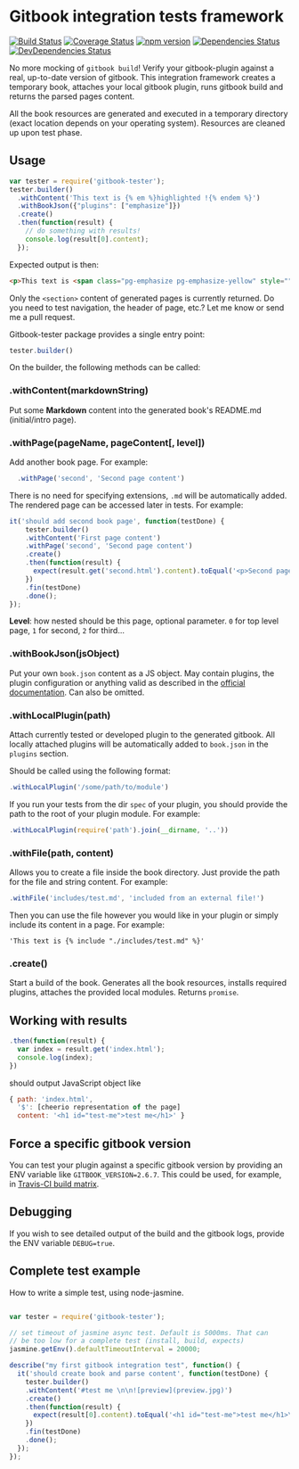 # Gitbook integration tests framework

[![Build Status](https://travis-ci.org/todvora/gitbook-tester.svg?branch=master)](https://travis-ci.org/todvora/gitbook-tester)
[![Coverage Status](https://coveralls.io/repos/github/todvora/gitbook-tester/badge.svg?branch=master)](https://coveralls.io/github/todvora/gitbook-tester?branch=master)
[![npm version](https://badge.fury.io/js/gitbook-tester.svg)](https://badge.fury.io/js/gitbook-tester)
[![Dependencies Status](https://david-dm.org/todvora/gitbook-tester/status.svg)](https://david-dm.org/todvora/gitbook-tester/)
[![DevDependencies Status](https://david-dm.org/todvora/gitbook-tester/dev-status.svg)](https://david-dm.org/todvora/gitbook-tester/#info=devDependencies)

No more mocking of ```gitbook build```! Verify your gitbook-plugin against a real, up-to-date
version of gitbook. This integration framework creates a temporary book, attaches your local gitbook plugin, runs gitbook build and returns the parsed pages content.

All the book resources are generated and executed in a temporary directory (exact location
  depends on your operating system). Resources are cleaned up upon test phase.

## Usage

```js
var tester = require('gitbook-tester');
tester.builder()
  .withContent('This text is {% em %}highlighted !{% endem %}')
  .withBookJson({"plugins": ["emphasize"]})
  .create()
  .then(function(result) {
    // do something with results!
    console.log(result[0].content);
  });
```
Expected output is then:
```html
<p>This text is <span class="pg-emphasize pg-emphasize-yellow" style="">highlighted !</span></p>
```
Only the ```<section>``` content of generated pages is currently returned. Do you need
to test navigation, the header of page, etc.? Let me know or send me a pull request.

Gitbook-tester package provides a single entry point:

```js
tester.builder()
```

On the builder, the following methods can be called:

### .withContent(markdownString)
Put some **Markdown** content into the generated book's README.md (initial/intro page).

### .withPage(pageName, pageContent[, level])
Add another book page. For example:
```js
  .withPage('second', 'Second page content')
```
There is no need for specifying extensions, ```.md``` will be automatically added.
The rendered page can be accessed later in tests. For example:
```js
it('should add second book page', function(testDone) {
    tester.builder()
    .withContent('First page content')
    .withPage('second', 'Second page content')
    .create()
    .then(function(result) {
      expect(result.get('second.html').content).toEqual('<p>Second page content</p>');
    })
    .fin(testDone)
    .done();
});
```

**Level**: how nested should be this page, optional parameter. ```0``` for top level page, ```1``` for second, ```2``` for third... 

### .withBookJson(jsObject)
Put your own ```book.json``` content as a JS object. May contain plugins,
the plugin configuration or anything valid as described in the [official documentation](http://help.gitbook.com/format/configuration.html).
Can also be omitted.

### .withLocalPlugin(path)
Attach currently tested or developed plugin to the generated gitbook. All locally attached plugins will be automatically added
 to ```book.json``` in the ```plugins``` section.

Should be called
using the following format:
```js
.withLocalPlugin('/some/path/to/module')
```
If you run your tests from the dir ```spec``` of your plugin, you should provide the
path to the root of your plugin module. For example:
```js
.withLocalPlugin(require('path').join(__dirname, '..'))
```

### .withFile(path, content)
Allows you to create a file inside the book directory. Just provide the path for the file and string content. For example:

```js
.withFile('includes/test.md', 'included from an external file!')
```
Then you can use the file however you would like in your plugin or simply include its content in a page. For example:

```
'This text is {% include "./includes/test.md" %}'
```

### .create()
Start a build of the book. Generates all the book resources, installs required
plugins, attaches the provided local modules. Returns ```promise```.


## Working with results

```js
.then(function(result) {
  var index = result.get('index.html');
  console.log(index);  
})
```
should output JavaScript object like
```js
{ path: 'index.html',
  '$': [cheerio representation of the page]
  content: '<h1 id="test-me">test me</h1>' }

```

## Force a specific gitbook version
You can test your plugin against a specific gitbook version by providing an ENV variable like ```GITBOOK_VERSION=2.6.7```. This could be used, for example, in [Travis-CI build matrix](https://docs.travis-ci.com/user/customizing-the-build/#Build-Matrix).

## Debugging
If you wish to see detailed output of the build and the gitbook logs, provide the ENV variable ```DEBUG=true```.

## Complete test example
How to write a simple test, using node-jasmine.
```js

var tester = require('gitbook-tester');

// set timeout of jasmine async test. Default is 5000ms. That can
// be too low for a complete test (install, build, expects)
jasmine.getEnv().defaultTimeoutInterval = 20000;

describe("my first gitbook integration test", function() {
  it('should create book and parse content', function(testDone) {
    tester.builder()
    .withContent('#test me \n\n![preview](preview.jpg)')
    .create()
    .then(function(result) {
      expect(result[0].content).toEqual('<h1 id="test-me">test me</h1>\n<p><img src="preview.jpg" alt="preview"></p>');
    })
    .fin(testDone)
    .done();
  });
});
```
